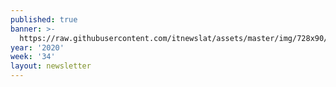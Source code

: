 ```yaml
---
published: true
banner: >-
  https://raw.githubusercontent.com/itnewslat/assets/master/img/728x90/Banner-Resumen.jpg
year: '2020'
week: '34'
layout: newsletter
---
```

